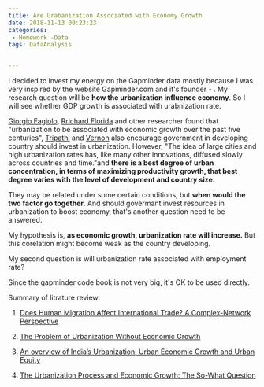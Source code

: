 ```yaml
---
title: Are Urabanization Associated with Economy Growth
date: 2018-11-13 00:23:23
categories:
 - Homework -Data
tags: DataAnalysis


---
```


I decided to invest my energy on the Gapminder data mostly because I was very inspired by the website Gapminder.com and it's founder - . My research question will be **how the urbanization influence economy**. So I will see whether GDP growth is associated with urabnization rate. 

[Giorgio Fagiolo][1], [Rrichard Florida][2] and other researcher found that "urbanization to be associated with economic growth over the past five centuries", [Tripathi][3] and [Vernon][4] also encourage government in developing country should invest in urbanization. However, "The idea of large cities and high urbanization rates has, like many other innovations, diffused slowly across countries and time."and **there is a best degree of urban concentration, in terms of maximizing productivity growth, that best degree varies with the level of development and country size.**

They may be related under some certain conditions, but **when would the two factor go together**. And should govermant invest resources in urbanization to boost economy, that's another question need to be answered.

My hypothesis is, **as economic growth, urbanization rate will increase.** But this corelation might become weak as the country developing.

My second question is will urbanization rate associated with employment rate?

Since the gapminder code book is not very big, it's OK to be used directly.

Summary of litrature review:

1. [Does Human Migration Affect International Trade? A Complex-Network Perspective](https://journals.plos.org/plosone/article?id=10.1371/journal.pone.0097331)

2. [The Problem of Urbanization Without Economic Growth](https://www.citylab.com/life/2015/06/the-problem-of-urbanization-without-economic-growth/395648/)

3. [An overview of India’s Urbanization, Urban Economic Growth and Urban Equity](https://mpra.ub.uni-muenchen.de/45537/)

4. [The Urbanization Process and Economic Growth: The So-What Question](https://link.springer.com/article/10.1023/A:1022860800744)

[1]: https://journals.plos.org/plosone/article?id=10.1371/journal.pone.0097331	"Does Human Migration Affect International Trade? A Complex-Network Perspective"
[2]: https://www.citylab.com/life/2015/06/the-problem-of-urbanization-without-economic-growth/395648/ "The Problem of Urbanization Without Economic Growth"
[3]: https://mpra.ub.uni-muenchen.de/45537/ "An overview of India’s Urbanization, Urban Economic Growth and Urban Equity"
[4]: https://link.springer.com/article/10.1023/A:1022860800744 "The Urbanization Process and Economic Growth: The So-What Question"

